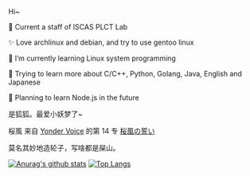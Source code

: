 Hi~

<!--
**weilinfox/weilinfox** is a ✨ _special_ ✨ repository because its `README.md` (this file) appears on your GitHub profile.

### Hi there 👋

Here are some ideas to get you started:

- 🔭 I’m currently working on ...
- 🌱 I’m currently learning ...
- 👯 I’m looking to collaborate on ...
- 🤔 I’m looking for help with ...
- 💬 Ask me about ...
- 📫 How to reach me: ...
- 😄 Pronouns: ...
- ⚡ Fun fact: ...
-->

👯 Current a staff of ISCAS PLCT Lab

✨ Love archlinux and debian, and try to use gentoo linux

🌱 I’m currently learning Linux system programming

🌱 Trying to learn more about C/C++, Python, Golang, Java, English and Japanese

🌱 Planning to learn Node.js in the future

是狐狐。最爱小妖梦了~

桜風 来自 [Yonder Voice](https://yondervoice.net/) 的第 14 专 [桜風の誓い](https://www.dizzylab.net/d/YVCDN0014/)

莫名其妙地造轮子，写啥都是屎山。

[![Anurag's github stats](https://github-readme-stats.vercel.app/api?username=weilinfox&theme=transparent)](https://github.com/anuraghazra/github-readme-stats) [![Top Langs](https://github-readme-stats.vercel.app/api/top-langs/?username=weilinfox&layout=compact&theme=transparent)](https://github.com/anuraghazra/github-readme-stats)
